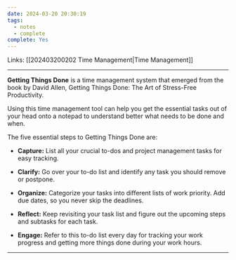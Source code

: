 ```yaml
---
date: 2024-03-20 20:30:19
tags:
  - notes
  - complete
complete: Yes
---
```

Links: [[202403200202 Time Management|Time Management]]

---
**Getting Things Done** is a time management system that emerged from the book by David Allen, Getting Things Done: The Art of Stress-Free Productivity. 

Using this time management tool can help you get the essential tasks out of your head onto a notepad to understand better what needs to be done and when. 

The five essential steps to Getting Things Done are:

- **Capture:** List all your crucial to-dos and project management tasks for easy tracking. 
- **Clarify:** Go over your to-do list and identify any task you should remove or postpone.
- **Organize:** Categorize your tasks into different lists of work priority. Add due dates, so you never skip the deadlines. 

- **Reflect:** Keep revisiting your task list and figure out the upcoming steps and subtasks for each task. 
- **Engage:** Refer to this to-do list every day for tracking your work progress and getting more things done during your work hours.

---
